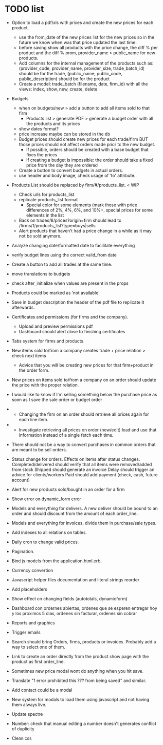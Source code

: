 # TODO list

* Option to load a pdf/xls with prices and create the new prices for each product.
    * use the from_date of the new prices list for the new prices so in the future we know when was that price updated the last time.
    * before saving show all products with the price change, the diff % per product and the diff % prom, provider_name > public_name for new products.
    * Add columns for the internal management of the products such as: (provider_code, provider_name, provider_size, trade_batch_id) should be for the trade, (public_name, public_code, public_description) should be for the product
    * Create a model: trade_batch (filename, date, firm_id) with all the views: index, show, new, create, delete
    
* Budgets
    * when on budgets/new > add a button to add all items sold to that firm
        * Products list > generate PDF > generate a budget order with all the products and its prices
    * show dates format?
    * price increase maybe can be stored in the db
    * Budget prices should create new prices for each trade/firm BUT those prices should not affect orders made prior to the new budget.
        * If possible, orders should be created with a base budget that fixes the prices
        * If creating a budget is impossible: the order should take a fixed price from the day they are ordered
    * Create a button to convert budgets in actual orders.
    * use header and body image, check usage of 'to' attribute.

* Products List should be replaced by firm/#/products_list. < WIP
    * Check urls for products_list
    * replicate products_list format
        * Special color for some elements (mark those with price differences of 2%, 4%, 6%, and 10%+, special prices for some elements in the list
    * Back on trades/8/prices?origin=firm should lead to /firms/1/products_list?type=buys|sells
    * Alert products that haven't had a price change in a while as it may not be sold anymore.

* Analyze changing date/formatted date to facilitate everything
* verify budget lines using the correct valid_from date
* Create a button to add all trades at the same time.
* move translations to budgets

* check after_initialize when values are present in the props
* Products could be marked as 'not available'

* Save in budget description the header of the pdf file to replicate it afterwards.

* Certificates and permissions (for firms and the company).
    * Upload and preview permissions pdf
    * Dashboard should alert close to finishing certificates
* Tabs system for firms and products.
* New items sold to/from a company creates trade + price relation > check next items
    * Advice that you will be creating new prices for that firm+product in the order form.
* New prices on items sold to/from a company on an order should update the price with the proper relation.
* I would like to know if I'm selling something below the purchase price as soon as I save the sale order or budget order
* - Changing the firm on an order should retrieve all prices again for each line item.
* - Investigate retrieving all prices on order (new/edit) load and use that information instead of a single fetch each time.

* There should not be a way to convert purchases in common orders that are meant to be sell orders. 
* Status change for orders. Effects on items after status changes.
    Completed/delivered should verify that all items were removed/added from stock
    Shipped should generate an invoice
    Delay should trigger an advice for clients/workers
    Paid should add payment (check, cash, future account)
* Alert for new products sold/bought in an order for a firm
* Show error on dynamic_form error
* Models and everything for delivers. A new deliver should be bound to an order and should discount from the amount of each order_line.
* Models and everything for invoices, divide them in purchase/sale types.
* Add indexes to all relations on tables.
* Daily cron to change valid prices.
* Pagination.
* Bind js models from the application.html.erb.
* Currency convertion
* Javascript helper files documentation and literal strings reorder
* Add placeholders
* Show effect on changing fields (autototals, dynamicform)
* Dashboard con ordernes abiertas, ordenes que se esperen entregar hoy y los proximos 5 dias, ordenes sin facturar, ordenes sin cobrar
* Reports and graphics
* Trigger emails
* Search should bring Orders, firms, products or invoices. Probably add a way to select one of them.
* Link to create an order directly from the product show page with the product as first order_line.
* Sometimes new price modal wont do anything when you hit save.
* Translate "1 error prohibited this ??? from being saved" and similar.
* Add contact could be a modal
* New system for modals to load them using javascript and not having them always live.
* Update spectre

* Number: check that manual editing a number doesn't generates conflict of duplicity 

* Clean css

